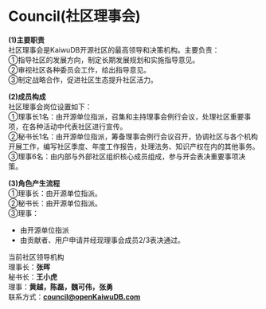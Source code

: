 # Council(社区理事会)

**(1)主要职责**
<br>社区理事会是KaiwuDB开源社区的最高领导和决策机构。主要负责：
<br>①指导社区的发展方向，制定长期发展规划和实施指导意见。
<br>②审视社区各种委员会工作，给出指导意见。
<br>③制定战略合作，促进社区生态提升社区活力。

**(2)成员构成**
<br>社区理事会岗位设置如下：
<br>①理事长1名：由开源单位指派，召集和主持理事会例行会议，处理社区重要事项，在各种活动中代表社区进行宣传。
<br>②秘书长1名：由开源单位指派，筹备理事会例行会议召开，协调社区与各个机构开展工作，编写社区季度、年度工作报告，处理法务、知识产权在内的其他事务。
<br>③理事6名：由内部与外部社区组织核心成员组成，参与开会表决重要事项决策。

**(3)角色产生流程**
<br>①理事长：由开源单位指派。
<br>②秘书长：由开源单位指派。
<br>③理事：

- 由开源单位指派
- 由贡献者、用户申请并经现理事会成员2/3表决通过。

当前社区领导机构
<br>理事长：**张晖**
<br>秘书长：**王小虎**
<br>理事：**黄越，陈磊，魏可伟，张勇**
<br>联系方式：**council@openKaiwuDB.com**
